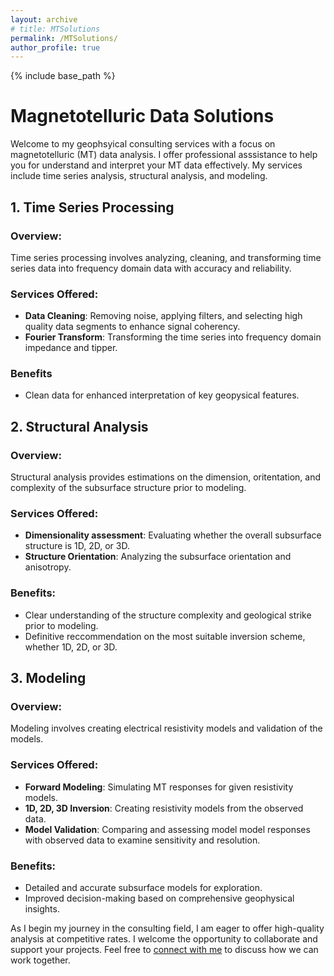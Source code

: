 ```yaml
---
layout: archive
# title: MTSolutions
permalink: /MTSolutions/
author_profile: true
---
```


{% include base_path %}

# Magnetotelluric Data Solutions 

Welcome to my geophsyical consulting services with a focus on magnetotelluric (MT) data analysis. I offer professional asssistance to help you for understand and interpret your MT data effectively. My services include time series analysis, structural analysis, and modeling.

## 1. Time Series Processing

### Overview:
Time series processing involves analyzing, cleaning, and transforming time series data into frequency domain data with accuracy and reliability.

### Services Offered:
- **Data Cleaning**: Removing noise, applying filters, and selecting high quality data segments to enhance signal coherency.
- **Fourier Transform**: Transforming the time series into frequency domain impedance and tipper.

### Benefits
- Clean data for enhanced interpretation of key geopysical features.

## 2. Structural Analysis

### Overview:
Structural analysis provides estimations on the dimension, oritentation, and complexity of the subsurface structure prior to modeling.

### Services Offered:
- **Dimensionality assessment**: Evaluating whether the overall subsurface structure is 1D, 2D, or 3D.
- **Structure Orientation**: Analyzing the subsurface orientation and anisotropy.

### Benefits:
- Clear understanding of the structure complexity and geological strike prior to modeling.
- Definitive reccommendation on the most suitable inversion scheme, whether 1D, 2D, or 3D.

## 3. Modeling

### Overview:
Modeling involves creating electrical resistivity models and validation of the models.

### Services Offered:
- **Forward Modeling**: Simulating MT responses for given resistivity models.
- **1D, 2D, 3D Inversion**: Creating resistivity models from the observed data.
- **Model Validation**: Comparing and assessing model model responses with observed data to examine sensitivity and resolution. 

### Benefits:
- Detailed and accurate subsurface models for exploration.
- Improved decision-making based on comprehensive geophysical insights.

As I begin my journey in the consulting field, I am eager to offer high-quality analysis at competitive rates. I welcome the opportunity to collaborate and support your projects. Feel free to [connect with me](https://dienodiba.com/contact) to discuss how we can work together.

